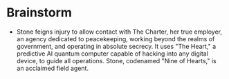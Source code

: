 # Brainstorm

- Stone feigns injury to allow contact with The Charter, her true employer, an agency dedicated to peacekeeping, working beyond the realms of government, and operating in absolute secrecy. It uses "The Heart," a predictive AI quantum computer capable of hacking into any digital device, to guide all operations. Stone, codenamed "Nine of Hearts," is an acclaimed field agent.
